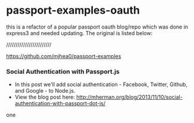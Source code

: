 
# passport-examples-oauth

this is a refactor of a popular passport oauth blog/repo which was done in express3 and needed updating. The original is listed below:

////////////////////////

https://github.com/mjhea0/passport-examples

### Social Authentication with Passport.js

- In this post we'll add social authentication - Facebook, Twitter, Github, and Google - to Node.js. 
- View the blog post here: http://mherman.org/blog/2013/11/10/social-authentication-with-passport-dot-js/

one


